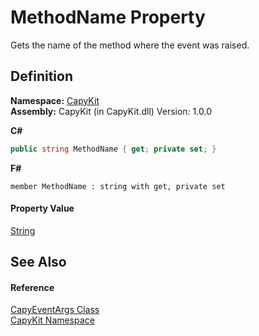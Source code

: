 # MethodName Property


Gets the name of the method where the event was raised.



## Definition
**Namespace:** <a href="N_CapyKit.md">CapyKit</a>  
**Assembly:** CapyKit (in CapyKit.dll) Version: 1.0.0

**C#**
``` C#
public string MethodName { get; private set; }
```
**F#**
``` F#
member MethodName : string with get, private set
```



#### Property Value
<a href="https://learn.microsoft.com/dotnet/api/system.string" target="_blank" rel="noopener noreferrer">String</a>

## See Also


#### Reference
<a href="T_CapyKit_CapyEventArgs.md">CapyEventArgs Class</a>  
<a href="N_CapyKit.md">CapyKit Namespace</a>  
